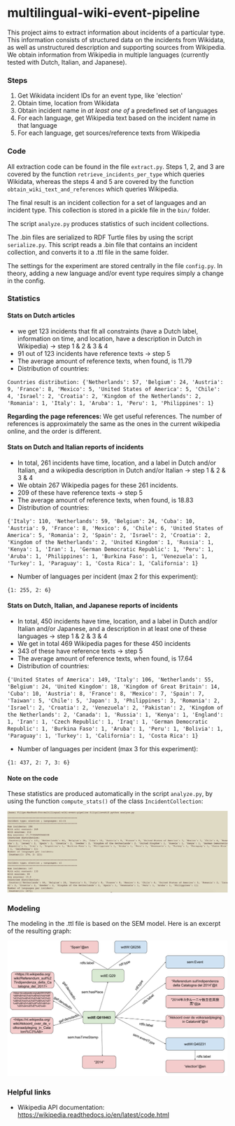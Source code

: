 # multilingual-wiki-event-pipeline

This project aims to extract information about incidents of a particular type. This information consists of structured data on the incidents from Wikidata, as well as unstructured description and supporting sources from Wikipedia. We obtain information from Wikipedia in multiple languages (currently tested with Dutch, Italian, and Japanese).

### Steps

1. Get Wikidata incident IDs for an event type, like 'election'
2. Obtain time, location from Wikidata
3. Obtain incident name in *at least one of* a predefined set of languages
4. For each language, get Wikipedia text based on the incident name in that language
5. For each language, get sources/reference texts from Wikipedia

### Code

All extraction code can be found in the file `extract.py`. Steps 1, 2, and 3 are covered by the function `retrieve_incidents_per_type` which queries Wikidata, whereas the steps 4 and 5 are covered by the function `obtain_wiki_text_and_references` which queries Wikipedia.

The final result is an incident collection for a set of languages and an incident type. This collection is stored in a pickle file in the `bin/` folder. 

The script `analyze.py` produces statistics of such incident collections.

The .bin files are serialized to RDF Turtle files by using the script `serialize.py`. This script reads a .bin file that contains an incident collection, and converts it to a .ttl file in the same folder. 

The settings for the experiment are stored centrally in the file `config.py`. In theory, adding a new language and/or event type requires simply a change in the config.

### Statistics

#### Stats on Dutch articles

* we get 123 incidents that fit all constraints (have a Dutch label, information on time, and location, have a description in Dutch in Wikipedia) -> step 1 & 2 & 3 & 4
* 91 out of 123 incidents have reference texts -> step 5
* The average amount of reference texts, when found, is 11.79
* Distribution of countries:

```
Countries distribution: {'Netherlands': 57, 'Belgium': 24, 'Austria': 9, 'France': 8, 'Mexico': 5, 'United States of America': 5, 'Chile': 4, 'Israel': 2, 'Croatia': 2, 'Kingdom of the Netherlands': 2, 'Romania': 1, 'Italy': 1, 'Aruba': 1, 'Peru': 1, 'Philippines': 1}
```

**Regarding the page references:** We get useful references. The number of references is approximately the same as the ones in the current wikipedia online, and the order is different.

#### Stats on Dutch and Italian reports of incidents

* In total, 261 incidents have time, location, and a label in Dutch and/or Italian, and a wikipedia description in Dutch and/or Italian -> step 1 & 2 & 3 & 4
* We obtain 267 Wikipedia pages for these 261 incidents.
* 209 of these have reference texts -> step 5
* The average amount of reference texts, when found, is 18.83
* Distribution of countries:

```
{'Italy': 110, 'Netherlands': 59, 'Belgium': 24, 'Cuba': 10, 'Austria': 9, 'France': 8, 'Mexico': 6, 'Chile': 6, 'United States of America': 5, 'Romania': 2, 'Spain': 2, 'Israel': 2, 'Croatia': 2, 'Kingdom of the Netherlands': 2, 'United Kingdom': 1, 'Russia': 1, 'Kenya': 1, 'Iran': 1, 'German Democratic Republic': 1, 'Peru': 1, 'Aruba': 1, 'Philippines': 1, 'Burkina Faso': 1, 'Venezuela': 1, 'Turkey': 1, 'Paraguay': 1, 'Costa Rica': 1, 'California': 1}
```

* Number of languages per incident (max 2 for this experiment):

```
{1: 255, 2: 6}
```

#### Stats on Dutch, Italian, and Japanese reports of incidents

* In total, 450 incidents have time, location, and a label in Dutch and/or Italian and/or Japanese, and a description in at least one of these languages -> step 1 & 2 & 3 & 4
* We get in total 469 Wikipedia pages for these 450 incidents
* 343 of these have reference texts -> step 5
* The average amount of reference texts, when found, is 17.64
* Distribution of countries:

```
{'United States of America': 149, 'Italy': 106, 'Netherlands': 55, 'Belgium': 24, 'United Kingdom': 18, 'Kingdom of Great Britain': 14, 'Cuba': 10, 'Austria': 8, 'France': 8, 'Mexico': 7, 'Spain': 7, 'Taiwan': 5, 'Chile': 5, 'Japan': 3, 'Philippines': 3, 'Romania': 2, 'Israel': 2, 'Croatia': 2, 'Venezuela': 2, 'Pakistan': 2, 'Kingdom of the Netherlands': 2, 'Canada': 1, 'Russia': 1, 'Kenya': 1, 'England': 1, 'Iran': 1, 'Czech Republic': 1, 'Iraq': 1, 'German Democratic Republic': 1, 'Burkina Faso': 1, 'Aruba': 1, 'Peru': 1, 'Bolivia': 1, 'Paraguay': 1, 'Turkey': 1, 'California': 1, 'Costa Rica': 1}
```

* Number of languages per incident (max 3 for this experiment):

```
{1: 437, 2: 7, 3: 6}
```

#### Note on the code


These statistics are produced automatically in the script `analyze.py`, by using the function `compute_stats()` of the class `IncidentCollection`:

![Alt text](img/analysis.png?raw=true "Analysis")

### Modeling

The modeling in the .ttl file is based on the SEM model. Here is an excerpt of the resulting graph:

![Alt text](img/model.png?raw=true "Model")


### Helpful links

* Wikipedia API documentation:
https://wikipedia.readthedocs.io/en/latest/code.html